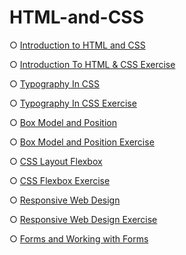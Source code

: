 # HTML-and-CSS

○ [Introduction to HTML and CSS](Introduction%20to%20HTML%20and%20CSS)

○ [Introduction To HTML & CSS Exercise](Introduction%20To%20HTML%20%26%20CSS%20Exercise)

○ [Typography In CSS](Typography%20In%20CSS)

○ [Typography In CSS Exercise](Typography%20in%20CSS%20Exercise)

○ [Box Model and Position](Box%20Model%20and%20Position)

○ [Box Model and Position Exercise](Box%20Model%20and%20Position%20Exercise)

○ [CSS Layout Flexbox](CSS%20Layout%20Flexbox)

○ [CSS Flexbox Exercise](CSS%20Flexbox%20Exercise)

○ [Responsive Web Design](Responsive%20Web%20Design)

○ [Responsive Web Design Exercise](Responsive%20Web%20Design%20Exercise)

○ [Forms and Working with Forms](Forms%20and%20Working%20with%20Forms)
